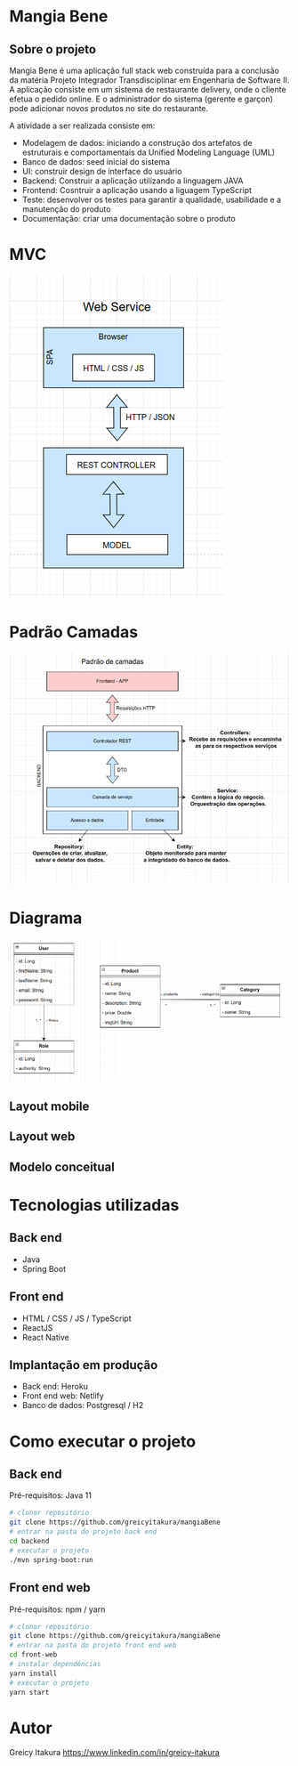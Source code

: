 # Mangia Bene

## Sobre o projeto
Mangia Bene é uma aplicação full stack web construída para a conclusão da matéria Projeto Integrador Transdisciplinar em Engenharia de Software II.
A aplicação consiste em um sistema de restaurante delivery, onde o cliente efetua o pedido online.
E o administrador do sistema (gerente e garçon) pode adicionar novos produtos no site do restaurante.

A atividade a ser realizada consiste em:
- Modelagem de dados: iniciando a construção dos artefatos de estruturais e comportamentais da Unified Modeling Language (UML)
- Banco de dados: seed inicial do sistema
- UI: construir design de interface do usuário
- Backend: Construir a aplicação utilizando a linguagem JAVA
- Frontend: Cosntruir a aplicação usando a liguagem TypeScript
- Teste: desenvolver os testes para garantir a qualidade, usabilidade e a manutenção do produto
- Documentação: criar uma documentação sobre o produto

# MVC 

![MVC](https://github.com/greicyitakura/mangiaBene/blob/main/pitII/imagens/mvc.png) 

# Padrão Camadas 

![Camadas](https://github.com/greicyitakura/mangiaBene/blob/main/pitII/imagens/padraoCamadas.png) 

# Diagrama

![Camadas](https://github.com/greicyitakura/mangiaBene/blob/main/pitII/imagens/diagrama.png) 

## Layout mobile
## Layout web
## Modelo conceitual

# Tecnologias utilizadas

## Back end
- Java
- Spring Boot

## Front end
- HTML / CSS / JS / TypeScript
- ReactJS
- React Native

## Implantação em produção
- Back end: Heroku
- Front end web: Netlify
- Banco de dados: Postgresql / H2

# Como executar o projeto
## Back end
Pré-requisitos: Java 11
```bash
# clonar repositório
git clone https://github.com/greicyitakura/mangiaBene
# entrar na pasta do projeto back end
cd backend
# executar o projeto
./mvn spring-boot:run
```
## Front end web
Pré-requisitos: npm / yarn
```bash
# clonar repositório
git clone https://github.com/greicyitakura/mangiaBene
# entrar na pasta do projeto front end web
cd front-web
# instalar dependências
yarn install
# executar o projeto
yarn start
```
# Autor
Greicy Itakura
https://www.linkedin.com/in/greicy-itakura
